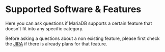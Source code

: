 # Supported Software & Features

Here you can ask questions if MariaDB supports a certain feature that doesn't fit into any specific category.

Before asking a questions about a non existing feature, please first check the [JIRA](https://app.gitbook.com/s/WCInJQ9cmGjq1lsTG91E/development-articles/general-info/tools/jira) if there is already plans for that feature.
